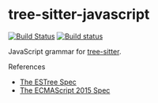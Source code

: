 tree-sitter-javascript
===========================

[![Build Status](https://github.com/tree-sitter/tree-sitter-javascript/workflows/build/badge.svg)](https://github.com/tree-sitter/tree-sitter-javascript/actions?query=workflow%3Abuild)
[![Build status](https://ci.appveyor.com/api/projects/status/42kwnan77rtf8144/branch/master?svg=true)](https://ci.appveyor.com/project/maxbrunsfeld/tree-sitter-javascript/branch/master)

JavaScript grammar for [tree-sitter][].

[tree-sitter]: https://github.com/tree-sitter/tree-sitter

References

* [The ESTree Spec](https://github.com/estree/estree)
* [The ECMAScript 2015 Spec](http://www.ecma-international.org/ecma-262/6.0/)